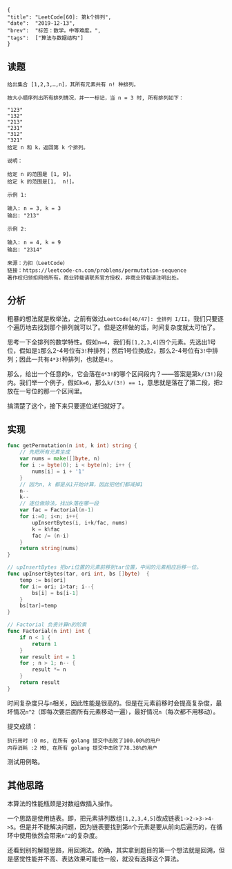 ```lw-blog-meta
{
"title": "LeetCode[60]: 第k个排列",
"date":  "2019-12-13",
"brev":  "标签：数学。中等难度。",
"tags":  ["算法与数据结构"]
}
```

## 读题

```text
给出集合 [1,2,3,…,n]，其所有元素共有 n! 种排列。

按大小顺序列出所有排列情况，并一一标记，当 n = 3 时, 所有排列如下：

"123"
"132"
"213"
"231"
"312"
"321"
给定 n 和 k，返回第 k 个排列。

说明：

给定 n 的范围是 [1, 9]。
给定 k 的范围是[1,  n!]。

示例 1:

输入: n = 3, k = 3
输出: "213"

示例 2:

输入: n = 4, k = 9
输出: "2314"

来源：力扣（LeetCode）
链接：https://leetcode-cn.com/problems/permutation-sequence
著作权归领扣网络所有。商业转载请联系官方授权，非商业转载请注明出处。
```

## 分析

粗暴的想法就是枚举法，之前有做过`LeetCode[46/47]: 全排列 I/II`，我们只要逐个遍历地去找到那个排列就可以了。但是这样做的话，时间复杂度就太可怕了。

思考一下全排列的数学特性。假如`n=4`，我们有`[1,2,3,4]`四个元素。先选出1号位，假如是`1`那么2-4号位有`3!`种排列；然后1号位换成`2`，那么2-4号位有`3!`中排列；因此一共有`4*3!`种排列，也就是`4!`。

那么，给出一个任意的`k`，它会落在`4*3!`的哪个区间段内？——答案是第`k/(3!)`段内。我们举一个例子，假如`k=6`，那么`k/(3!) == 1`，意思就是落在了第二段，把`2`放在一号位的那一个区间里。

搞清楚了这个，接下来只要逐位递归就好了。

## 实现

```go
func getPermutation(n int, k int) string {
    // 先把所有元素生成
    var nums = make([]byte, n)
    for i := byte(0); i < byte(n); i++ {
        nums[i] = i + '1'
    }
    // 因为n, k 都是从1开始计算，因此把他们都减掉1
    n--
    k--
    // 逐位做除法，找出k落在哪一段
    var fac = Factorial(n-1)
    for i:=0; i<n; i++{
        upInsertBytes(i, i+k/fac, nums)
        k = k%fac
        fac /= (n-i)
    }
    return string(nums)
}

// upInsertBytes 把ori位置的元素前移到tar位置，中间的元素相应后移一位。
func upInsertBytes(tar, ori int, bs []byte)  {
    temp := bs[ori]
    for i:= ori; i>tar; i--{
        bs[i] = bs[i-1]
    }
    bs[tar]=temp
}

// Factorial 负责计算n的阶乘
func Factorial(n int) int {
    if n < 1 {
        return 1
    }
    var result int = 1
    for ; n > 1; n-- {
        result *= n
    }
    return result
}
```

时间复杂度只与`n`相关，因此性能是很高的。但是在元素前移时会提高复杂度，最坏情况`n^2`（即每次要后面所有元素移动一遍），最好情况`n`（每次都不用移动）。

提交成绩：

```text
执行用时 :0 ms, 在所有 golang 提交中击败了100.00%的用户
内存消耗 :2 MB, 在所有 golang 提交中击败了78.38%的用户
```

测试用例略。

## 其他思路

本算法的性能瓶颈是对数组做插入操作。

一个思路是使用链表。即，把元素排列数组`[1,2,3,4,5]`改成链表`1->2->3->4->5`。但是并不能解决问题，因为链表要找到第n个元素是要从前向后遍历的，在循环中使用依然会带来`n^2`的复杂度。

还看到别的解题思路，用回溯法。的确，其实拿到题目的第一个想法就是回溯，但是感觉性能并不高、表达效果可能也一般，就没有选择这个算法。
